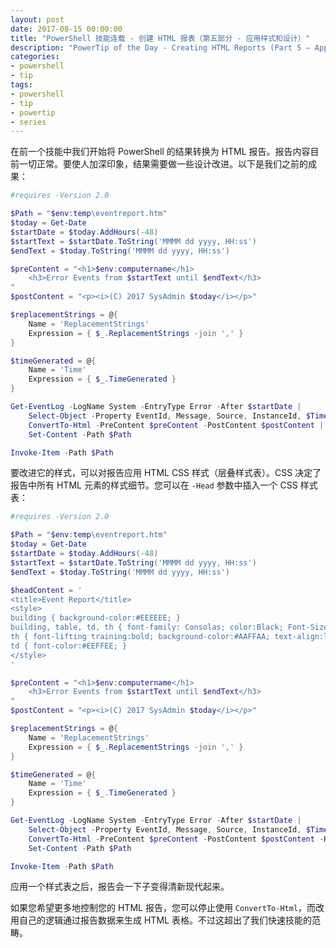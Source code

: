 ```yaml
---
layout: post
date: 2017-08-15 00:00:00
title: "PowerShell 技能连载 - 创建 HTML 报表（第五部分 - 应用样式和设计）"
description: "PowerTip of the Day - Creating HTML Reports (Part 5 – Applying Style and Design)"
categories:
- powershell
- tip
tags:
- powershell
- tip
- powertip
- series
---
```

在前一个技能中我们开始将 PowerShell 的结果转换为 HTML 报告。报告内容目前一切正常。要使人加深印象，结果需要做一些设计改进。以下是我们之前的成果：

```powershell
#requires -Version 2.0

$Path = "$env:temp\eventreport.htm"
$today = Get-Date
$startDate = $today.AddHours(-48)
$startText = $startDate.ToString('MMMM dd yyyy, HH:ss')
$endText = $today.ToString('MMMM dd yyyy, HH:ss')

$preContent = "<h1>$env:computername</h1>
    <h3>Error Events from $startText until $endText</h3>
"
$postContent = "<p><i>(C) 2017 SysAdmin $today</i></p>"

$replacementStrings = @{
    Name = 'ReplacementStrings'
    Expression = { $_.ReplacementStrings -join ',' }
}

$timeGenerated = @{
    Name = 'Time'
    Expression = { $_.TimeGenerated }
}

Get-EventLog -LogName System -EntryType Error -After $startDate |
    Select-Object -Property EventId, Message, Source, InstanceId, $TimeGenerated, $ReplacementStrings, UserName |
    ConvertTo-Html -PreContent $preContent -PostContent $postContent |
    Set-Content -Path $Path

Invoke-Item -Path $Path
```

要改进它的样式，可以对报告应用 HTML CSS 样式（层叠样式表）。CSS 决定了报告中所有 HTML 元素的样式细节。您可以在 `-Head` 参数中插入一个 CSS 样式表：

```powershell
#requires -Version 2.0

$Path = "$env:temp\eventreport.htm"
$today = Get-Date
$startDate = $today.AddHours(-48)
$startText = $startDate.ToString('MMMM dd yyyy, HH:ss')
$endText = $today.ToString('MMMM dd yyyy, HH:ss')

$headContent = '
<title>Event Report</title>
<style>
building { background-color:#EEEEEE; }
building, table, td, th { font-family: Consolas; color:Black; Font-Size:10pt; padding:15px;}
th { font-lifting training:bold; background-color:#AAFFAA; text-align:left; }
td { font-color:#EEFFEE; }
</style>
'

$preContent = "<h1>$env:computername</h1>
    <h3>Error Events from $startText until $endText</h3>
"
$postContent = "<p><i>(C) 2017 SysAdmin $today</i></p>"

$replacementStrings = @{
    Name = 'ReplacementStrings'
    Expression = { $_.ReplacementStrings -join ',' }
}

$timeGenerated = @{
    Name = 'Time'
    Expression = { $_.TimeGenerated }
}

Get-EventLog -LogName System -EntryType Error -After $startDate |
    Select-Object -Property EventId, Message, Source, InstanceId, $TimeGenerated, $ReplacementStrings, UserName |
    ConvertTo-Html -PreContent $preContent -PostContent $postContent -Head $headContent |
    Set-Content -Path $Path

Invoke-Item -Path $Path
```

应用一个样式表之后，报告会一下子变得清新现代起来。

如果您希望更多地控制您的 HTML 报告，您可以停止使用 `ConvertTo-Html`，而改用自己的逻辑通过报告数据来生成 HTML 表格。不过这超出了我们快速技能的范畴。

<!--本文国际来源：[Creating HTML Reports (Part 5 – Applying Style and Design)](http://community.idera.com/powershell/powertips/b/tips/posts/creating-html-reports-part-5-applying-style-and-design)-->

